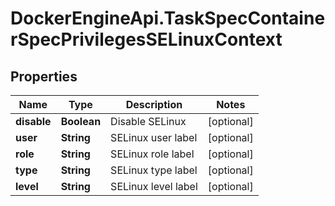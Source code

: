 # DockerEngineApi.TaskSpecContainerSpecPrivilegesSELinuxContext

## Properties

Name | Type | Description | Notes
------------ | ------------- | ------------- | -------------
**disable** | **Boolean** | Disable SELinux | [optional] 
**user** | **String** | SELinux user label | [optional] 
**role** | **String** | SELinux role label | [optional] 
**type** | **String** | SELinux type label | [optional] 
**level** | **String** | SELinux level label | [optional] 


